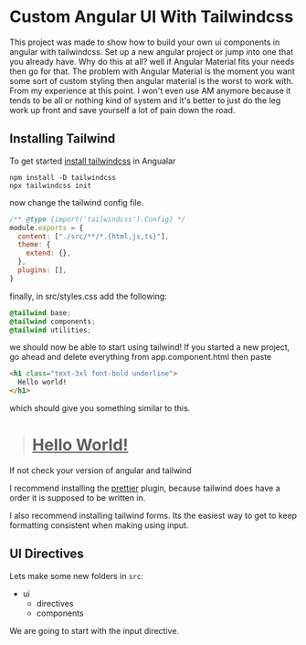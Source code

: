 # Custom Angular UI With Tailwindcss

This project was made to show how to build your own ui components in angular with tailwindcss. 
Set up a new angular project or jump into one that you already have. 
Why do this at all? well if Angular Material fits your needs then go for that. The problem with Angular Material is the moment you want some sort of custom styling then angular material is the worst to work with.
From my experience at this point. I won't even use AM anymore because it tends to be all or nothing kind of system and it's better to just do the leg work up front and save yourself a lot of pain down the road.


## Installing Tailwind

To get started [install tailwindcss](https://tailwindcss.com/docs/installation) in Angualar


```shell
npm install -D tailwindcss
npx tailwindcss init
```

now change the tailwind config file.
```javascript
/** @type {import('tailwindcss').Config} */
module.exports = {
  content: ["./src/**/*.{html,js,ts}"],
  theme: {
    extend: {},
  },
  plugins: [],
}
```

finally, in src/styles.css add the following:

```css
@tailwind base;
@tailwind components;
@tailwind utilities;
```

we should now be able to start using tailwind!
If you started a new project, go ahead and delete everything from app.component.html then paste

```html
<h1 class="text-3xl font-bold underline">
  Hello world!
</h1>
```
 which should give you something similar to this. 

 <blockquote><h1><strong><u>Hello World!</u></strong></h1></blockquote>

If not check your version of angular and tailwind

I recommend installing the [prettier](https://tailwindcss.com/blog/automatic-class-sorting-with-prettier) plugin, because tailwind does have a order it is supposed to be written in.

I also recommend installing tailwind forms. Its the easiest way to get to keep formatting consistent when making using input.

## UI Directives

Lets make some new folders in `src`:
* ui
  + directives
  + components

We are going to start with the input directive.

